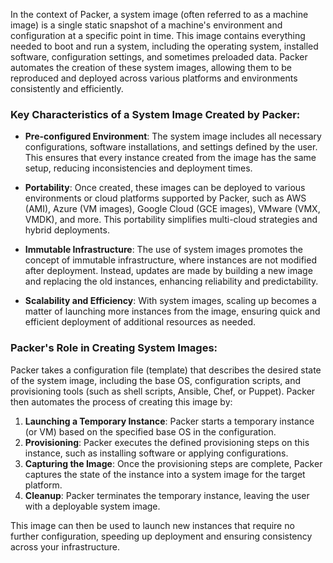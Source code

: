 In the context of Packer, a system image (often referred to as a machine image) is a single static snapshot of a machine's environment and configuration at a specific point in time. This image contains everything needed to boot and run a system, including the operating system, installed software, configuration settings, and sometimes preloaded data. Packer automates the creation of these system images, allowing them to be reproduced and deployed across various platforms and environments consistently and efficiently.

### Key Characteristics of a System Image Created by Packer:

- **Pre-configured Environment**: The system image includes all necessary configurations, software installations, and settings defined by the user. This ensures that every instance created from the image has the same setup, reducing inconsistencies and deployment times.

- **Portability**: Once created, these images can be deployed to various environments or cloud platforms supported by Packer, such as AWS (AMI), Azure (VM images), Google Cloud (GCE images), VMware (VMX, VMDK), and more. This portability simplifies multi-cloud strategies and hybrid deployments.

- **Immutable Infrastructure**: The use of system images promotes the concept of immutable infrastructure, where instances are not modified after deployment. Instead, updates are made by building a new image and replacing the old instances, enhancing reliability and predictability.

- **Scalability and Efficiency**: With system images, scaling up becomes a matter of launching more instances from the image, ensuring quick and efficient deployment of additional resources as needed.

### Packer's Role in Creating System Images:

Packer takes a configuration file (template) that describes the desired state of the system image, including the base OS, configuration scripts, and provisioning tools (such as shell scripts, Ansible, Chef, or Puppet). Packer then automates the process of creating this image by:

1. **Launching a Temporary Instance**: Packer starts a temporary instance (or VM) based on the specified base OS in the configuration.
2. **Provisioning**: Packer executes the defined provisioning steps on this instance, such as installing software or applying configurations.
3. **Capturing the Image**: Once the provisioning steps are complete, Packer captures the state of the instance into a system image for the target platform.
4. **Cleanup**: Packer terminates the temporary instance, leaving the user with a deployable system image.

This image can then be used to launch new instances that require no further configuration, speeding up deployment and ensuring consistency across your infrastructure.
